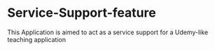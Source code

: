 # Service-Support-feature
This Application is aimed to act as a service support for a Udemy-like teaching application
